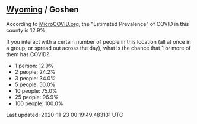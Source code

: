 
## [Wyoming](/united-states/wyoming) / Goshen

According to [MicroCOVID.org](http://microcovid.org),
the "Estimated Prevalence" of COVID in this county is 12.9%

If you interact with a certain number of people in this location
(all at once in a group, or spread out across the day), what is the chance that
1 or more of them has COVID?

- 1 person: 12.9%
- 2 people: 24.2%
- 3 people: 34.0%
- 5 people: 50.0%
- 10 people: 75.0%
- 25 people: 96.9%
- 100 people: 100.0%

Last updated: 2020-11-23 00:19:49.483131 UTC
